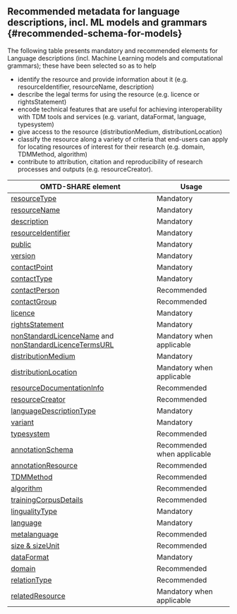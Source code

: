 ## ​Recommended metadata for language descriptions, incl. ML models and grammars {#recommended-schema-for-models}

The following table presents mandatory and recommended elements for Language descriptions \(incl. Machine Learning models and computational grammars\); these have been selected so as to help

* identify the resource and provide information about it \(e.g. resourceIdentifier, resourceName, description\)
* describe the legal terms for using the resource \(e.g. licence or rightsStatement\)
* encode  technical features that are useful for achieving interoperability with TDM tools and services \(e.g. variant, dataFormat, language,  typesystem\)
* give access to the resource \(distributionMedium, distributionLocation\)
* classify the resource along a variety of criteria that end-users can apply for locating resources of interest for their research \(e.g. domain, TDMMethod, algorithm\)
* contribute to attribution, citation and reproducibility of research processes and outputs \(e.g. resourceCreator\).

| OMTD-SHARE element | Usage |
| --- | --- |
| [resourceType](/models_resourceType.md) | Mandatory |
| [resourceName](/models_resourceName.md) | Mandatory |
| [description](/models_description.md) | Mandatory |
| [resourceIdentifier](/models_identifier.md) | Mandatory |
| [public](/public.md) | Mandatory |
| [version](/version.md) | Mandatory |
| [contactPoint](/contactpoint.md) | Mandatory |
| [contactType](/contacttype.md) | Mandatory |
| [contactPerson](/contactPerson.md) | Recommended |
| [contactGroup](/contactGroup.md) | Recommended |
| [licence](/licence.md) | Mandatory |
| [rightsStatement](/rightsStatement.md) | Mandatory |
| [nonStandardLicenceName](/nonStandardLicenceName.md) and  [nonStandardLicenceTermsURL](/nonStandardLicenceTermsURL.md) | Mandatory when applicable |
| [distributionMedium](/models_distributionMedium.md) | Mandatory |
| [distributionLocation](/distributionLocation.md) | Mandatory when applicable |
| [resourceDocumentationInfo](/resourcedocumentationinfo.md) | Recommended |
| [resourceCreator](/resourceCreator.md) | Recommended |
| [languageDescriptionType](/models_languageDescriptionType.md) | Mandatory |
| [variant](/models_variantName.md) | Mandatory |
| [typesystem](/annotations_typesystem.md) | Recommended |
| [annotationSchema](/annotations_annotationSchema.md) | Recommended when applicable |
| [annotationResource](/annotations_annotationResource.md) | Recommended |
| [TDMMethod](/TDMmethod.md) | Recommended |
| [algorithm](/models_algorithm.md) | Recommended |
| [trainingCorpusDetails](/models_trainingCorpusDetails.md) | Recommended |
| [lingualityType](/models_lingualityType.md) | Mandatory |
| [language](/models_language.md) | Mandatory |
| [metalanguage](/models_metalanguage.md) | Recommended |
| [size & sizeUnit](/models_size.md) | Recommended |
| [dataFormat](/dataFormat.md) | Mandatory |
| [domain](/domain.md) | Recommended |
| [relationType](/relationType.md) | Recommended |
| [relatedResource](/relatedResource.md) | Mandatory when applicable |

